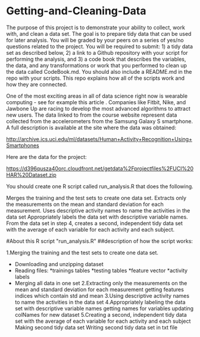# Getting-and-Cleaning-Data

The purpose of this project is to demonstrate your ability to collect, work with, and clean a data set. The goal is to prepare tidy data that can be used for later analysis. You will be graded by your peers on a series of yes/no questions related to the project. You will be required to submit: 1) a tidy data set as described below, 2) a link to a Github repository with your script for performing the analysis, and 3) a code book that describes the variables, the data, and any transformations or work that you performed to clean up the data called CodeBook.md. You should also include a README.md in the repo with your scripts. This repo explains how all of the scripts work and how they are connected.

One of the most exciting areas in all of data science right now is wearable computing - see for example this article . Companies like Fitbit, Nike, and Jawbone Up are racing to develop the most advanced algorithms to attract new users. The data linked to from the course website represent data collected from the accelerometers from the Samsung Galaxy S smartphone. A full description is available at the site where the data was obtained:

http://archive.ics.uci.edu/ml/datasets/Human+Activity+Recognition+Using+Smartphones

Here are the data for the project:

https://d396qusza40orc.cloudfront.net/getdata%2Fprojectfiles%2FUCI%20HAR%20Dataset.zip

You should create one R script called run_analysis.R that does the following.

Merges the training and the test sets to create one data set.
Extracts only the measurements on the mean and standard deviation for each measurement.
Uses descriptive activity names to name the activities in the data set
Appropriately labels the data set with descriptive variable names.
From the data set in step 4, creates a second, independent tidy data set with the average of each variable for each activity and each subject.

#About this R script "run_analysis.R"
##description of how the script works:

1.Merging the training and the test sets to create one data set.
* Downloading and unzipping dataset
* Reading files:
*trainings tables
*testing tables
*feature vector
*activity labels
* Merging all data in one set
2.Extracting only the measurements on the mean and standard deviation for each measurement
getting features indices which contain std and mean
3.Using descriptive activity names to name the activities in the data set
4.Appropriately labeling the data set with descriptive variable names
getting names for variables
updating colNames for new dataset
5.Creating a second, independent tidy data set with the average of each variable for each activity and each subject
Making second tidy data set
Writing second tidy data set in txt file
